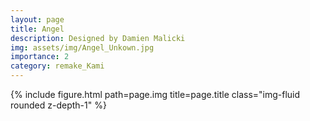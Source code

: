 ```yaml
---
layout: page
title: Angel
description: Designed by Damien Malicki
img: assets/img/Angel_Unkown.jpg
importance: 2
category: remake_Kami
---
```


<div class="row">
    <div class="col-sm mt-3 mt-md-0">
        {% include figure.html path=page.img title=page.title class="img-fluid rounded z-depth-1" %}
    </div>
</div>
